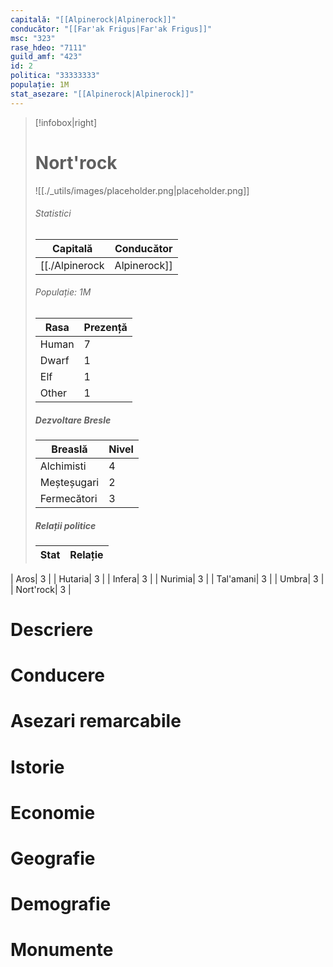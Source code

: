 ```yaml
---
capitală: "[[Alpinerock|Alpinerock]]"
conducător: "[[Far'ak Frigus|Far'ak Frigus]]"
msc: "323"
rase_hdeo: "7111"
guild_amf: "423"
id: 2
politica: "33333333"
populație: 1M
stat_asezare: "[[Alpinerock|Alpinerock]]"
---
```






> [!infobox|right]
> # Nort'rock
> ![[./_utils/images/placeholder.png|placeholder.png]]
> ###### Statistici
> | Capitală | Conducător | 
> |---| --- | 
> |[[./Alpinerock|Alpinerock]]|[[./Far'ak Frigus|Far'ak Frigus]]| 
> ###### Populație: 1M 
> | Rasa | Prezență |
> | ---- | ---- |
> | Human | 7 |
> | Dwarf | 1 |
> | Elf | 1 |
> | Other | 1 |
> ##### Dezvoltare Bresle
> | Breaslă | Nivel |
> | ---- | ---- |
> | Alchimisti |  4|
> | Meșteșugari | 2|
> | Fermecători | 3|
> ##### Relații politice
> | Stat |  Relație |
> | ---- | ---- |
| Aros|  3 |
| Hutaria|  3 |
| Infera|  3 |
| Nurimia|  3 |
| Tal'amani|  3 |
| Umbra|  3 |
| Nort'rock|  3 |



# Descriere
# Conducere
# Asezari remarcabile
# Istorie
# Economie
# Geografie
# Demografie
# Monumente